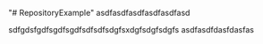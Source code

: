 "# RepositoryExample" 
asdfasdfasdfasdfasdfasd

sdfgdsfgdfsgdfsgdfsdfsdfsdgfsxdgfsdgfsdgfs
asdfasdfdasfdasfas
